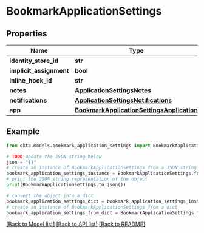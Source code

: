 # BookmarkApplicationSettings


## Properties

Name | Type | Description | Notes
------------ | ------------- | ------------- | -------------
**identity_store_id** | **str** |  | [optional] 
**implicit_assignment** | **bool** |  | [optional] 
**inline_hook_id** | **str** |  | [optional] 
**notes** | [**ApplicationSettingsNotes**](ApplicationSettingsNotes.md) |  | [optional] 
**notifications** | [**ApplicationSettingsNotifications**](ApplicationSettingsNotifications.md) |  | [optional] 
**app** | [**BookmarkApplicationSettingsApplication**](BookmarkApplicationSettingsApplication.md) |  | [optional] 

## Example

```python
from okta.models.bookmark_application_settings import BookmarkApplicationSettings

# TODO update the JSON string below
json = "{}"
# create an instance of BookmarkApplicationSettings from a JSON string
bookmark_application_settings_instance = BookmarkApplicationSettings.from_json(json)
# print the JSON string representation of the object
print(BookmarkApplicationSettings.to_json())

# convert the object into a dict
bookmark_application_settings_dict = bookmark_application_settings_instance.to_dict()
# create an instance of BookmarkApplicationSettings from a dict
bookmark_application_settings_from_dict = BookmarkApplicationSettings.from_dict(bookmark_application_settings_dict)
```
[[Back to Model list]](../README.md#documentation-for-models) [[Back to API list]](../README.md#documentation-for-api-endpoints) [[Back to README]](../README.md)


